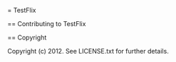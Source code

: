 = TestFlix


== Contributing to TestFlix
 

== Copyright

Copyright (c) 2012. See LICENSE.txt for further details.
